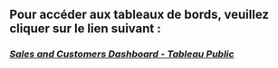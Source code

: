 

## **Pour accéder aux tableaux de bords, veuillez cliquer sur le lien suivant** :
### [**_Sales and Customers Dashboard - Tableau Public_**](https://public.tableau.com/app/profile/ahlousseine.diallo/viz/Project_17369823767820/Salesdashboard?publish=yes)